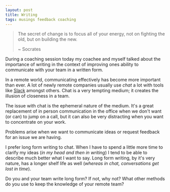 ```yaml
---
layout: post
title: Writing
tags: musings feedback coaching
---
```


> The secret of change is to focus all of your energy, not on fighting the old, but on building the new.
> 
> ~ Socrates

During a coaching session today my coachee and myself talked about the importance of writing in the context of 
improving ones ability to communicate with your team in a written form.

In a remote world, communicating effectively has become more important than ever. A lot of newly remote companies usually
use _chat_ a lot with tools like [Slack](https://slack.com) amongst others. Chat is a very tempting medium; it creates
the illusion of closeness in a team.

The issue with chat is the ephemeral nature of the medium. It's a great replacement of in person communication in the 
office when we don't want (or can) to jump on a call, but it can also be very distracting when you want to concentrate
on your work.

Problems arise when we want to communicate ideas or request feedback for an issue we are having.

I prefer long form writing to chat. When I have to spend a little more time to clarify my ideas (_in my head and then 
in writing_) I tend to be able to describe much better what I want to say. 
Long form writing, by it's very nature, has a longer shelf life as well (_whereas in chat, conversations get lost in time_).

Do you and your team write long form? If not, why not? What other methods do you use to keep the knowledge of your remote
team?
